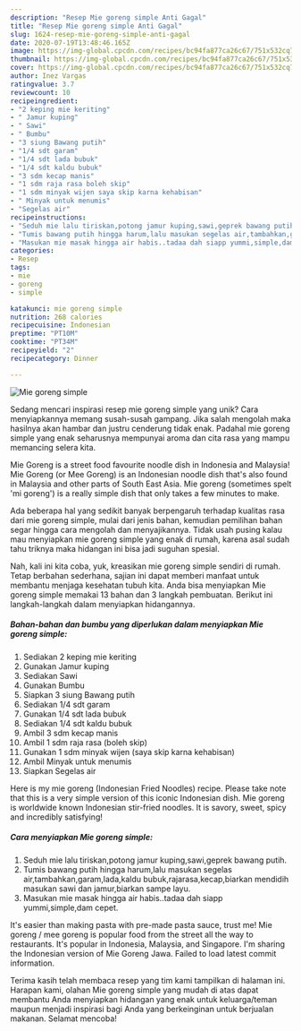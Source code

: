 ```yaml
---
description: "Resep Mie goreng simple Anti Gagal"
title: "Resep Mie goreng simple Anti Gagal"
slug: 1624-resep-mie-goreng-simple-anti-gagal
date: 2020-07-19T13:48:46.165Z
image: https://img-global.cpcdn.com/recipes/bc94fa877ca26c67/751x532cq70/mie-goreng-simple-foto-resep-utama.jpg
thumbnail: https://img-global.cpcdn.com/recipes/bc94fa877ca26c67/751x532cq70/mie-goreng-simple-foto-resep-utama.jpg
cover: https://img-global.cpcdn.com/recipes/bc94fa877ca26c67/751x532cq70/mie-goreng-simple-foto-resep-utama.jpg
author: Inez Vargas
ratingvalue: 3.7
reviewcount: 10
recipeingredient:
- "2 keping mie keriting"
- " Jamur kuping"
- " Sawi"
- " Bumbu"
- "3 siung Bawang putih"
- "1/4 sdt garam"
- "1/4 sdt lada bubuk"
- "1/4 sdt kaldu bubuk"
- "3 sdm kecap manis"
- "1 sdm raja rasa boleh skip"
- "1 sdm minyak wijen saya skip karna kehabisan"
- " Minyak untuk menumis"
- "Segelas air"
recipeinstructions:
- "Seduh mie lalu tiriskan,potong jamur kuping,sawi,geprek bawang putih."
- "Tumis bawang putih hingga harum,lalu masukan segelas air,tambahkan,garam,lada,kaldu bubuk,rajarasa,kecap,biarkan mendidih masukan sawi dan jamur,biarkan sampe layu."
- "Masukan mie masak hingga air habis..tadaa dah siapp yummi,simple,dam cepet."
categories:
- Resep
tags:
- mie
- goreng
- simple

katakunci: mie goreng simple 
nutrition: 268 calories
recipecuisine: Indonesian
preptime: "PT10M"
cooktime: "PT34M"
recipeyield: "2"
recipecategory: Dinner

---
```



![Mie goreng simple](https://img-global.cpcdn.com/recipes/bc94fa877ca26c67/751x532cq70/mie-goreng-simple-foto-resep-utama.jpg)

Sedang mencari inspirasi resep mie goreng simple yang unik? Cara menyiapkannya memang susah-susah gampang. Jika salah mengolah maka hasilnya akan hambar dan justru cenderung tidak enak. Padahal mie goreng simple yang enak seharusnya mempunyai aroma dan cita rasa yang mampu memancing selera kita.

Mie Goreng is a street food favourite noodle dish in Indonesia and Malaysia! Mie Goreng (or Mee Goreng) is an Indonesian noodle dish that&#39;s also found in Malaysia and other parts of South East Asia. Mie goreng (sometimes spelt &#39;mi goreng&#39;) is a really simple dish that only takes a few minutes to make.

Ada beberapa hal yang sedikit banyak berpengaruh terhadap kualitas rasa dari mie goreng simple, mulai dari jenis bahan, kemudian pemilihan bahan segar hingga cara mengolah dan menyajikannya. Tidak usah pusing kalau mau menyiapkan mie goreng simple yang enak di rumah, karena asal sudah tahu triknya maka hidangan ini bisa jadi suguhan spesial.


Nah, kali ini kita coba, yuk, kreasikan mie goreng simple sendiri di rumah. Tetap berbahan sederhana, sajian ini dapat memberi manfaat untuk membantu menjaga kesehatan tubuh kita. Anda bisa menyiapkan Mie goreng simple memakai 13 bahan dan 3 langkah pembuatan. Berikut ini langkah-langkah dalam menyiapkan hidangannya.

<!--inarticleads1-->

##### Bahan-bahan dan bumbu yang diperlukan dalam menyiapkan Mie goreng simple:

1. Sediakan 2 keping mie keriting
1. Gunakan  Jamur kuping
1. Sediakan  Sawi
1. Gunakan  Bumbu
1. Siapkan 3 siung Bawang putih
1. Sediakan 1/4 sdt garam
1. Gunakan 1/4 sdt lada bubuk
1. Sediakan 1/4 sdt kaldu bubuk
1. Ambil 3 sdm kecap manis
1. Ambil 1 sdm raja rasa (boleh skip)
1. Gunakan 1 sdm minyak wijen (saya skip karna kehabisan)
1. Ambil  Minyak untuk menumis
1. Siapkan Segelas air


Here is my mie goreng (Indonesian Fried Noodles) recipe. Please take note that this is a very simple version of this iconic Indonesian dish. Mie goreng is worldwide known Indonesian stir-fried noodles. It is savory, sweet, spicy and incredibly satisfying! 

<!--inarticleads2-->

##### Cara menyiapkan Mie goreng simple:

1. Seduh mie lalu tiriskan,potong jamur kuping,sawi,geprek bawang putih.
1. Tumis bawang putih hingga harum,lalu masukan segelas air,tambahkan,garam,lada,kaldu bubuk,rajarasa,kecap,biarkan mendidih masukan sawi dan jamur,biarkan sampe layu.
1. Masukan mie masak hingga air habis..tadaa dah siapp yummi,simple,dam cepet.


It&#39;s easier than making pasta with pre-made pasta sauce, trust me! Mie goreng / mee goreng is popular food from the street all the way to restaurants. It&#39;s popular in Indonesia, Malaysia, and Singapore. I&#39;m sharing the Indonesian version of Mie Goreng Jawa. Failed to load latest commit information. 

Terima kasih telah membaca resep yang tim kami tampilkan di halaman ini. Harapan kami, olahan Mie goreng simple yang mudah di atas dapat membantu Anda menyiapkan hidangan yang enak untuk keluarga/teman maupun menjadi inspirasi bagi Anda yang berkeinginan untuk berjualan makanan. Selamat mencoba!
